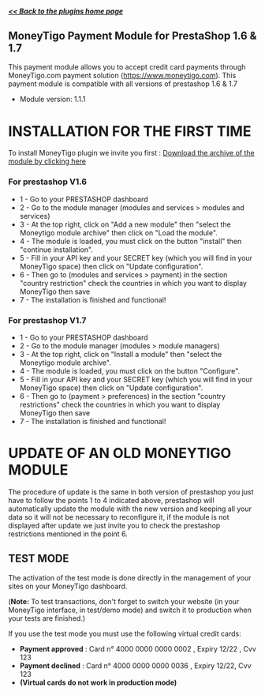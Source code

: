 ##### [<< Back to the plugins home page](https://plugins.moneytigo.com/english/)

## MoneyTigo Payment Module for PrestaShop 1.6 & 1.7

This payment module allows you to accept credit card payments through MoneyTigo.com payment solution (https://www.moneytigo.com).
This payment module is compatible with all versions of prestashop 1.6 & 1.7

* Module version: 1.1.1

# INSTALLATION FOR THE FIRST TIME

To install MoneyTigo plugin we invite you first : [Download the archive of the module by clicking here](https://github.com/moneytigo/prestashop_moneytigo/releases/download/v1.1.1/moneytigo-1617-v_1_1_1.zip)

### For prestashop V1.6

* 1 - Go to your PRESTASHOP dashboard
* 2 - Go to the module manager (modules and services > modules and services)
* 3 - At the top right, click on "Add a new module" then "select the Moneytigo module archive" then click on "Load the module".
* 4 - The module is loaded, you must click on the button "install" then "continue installation".
* 5 - Fill in your API key and your SECRET key (which you will find in your MoneyTigo space) then click on "Update configuration".
* 6 - Then go to (modules and services > payment) in the section "country restriction" check the countries in which you want to display MoneyTigo then save
* 7 - The installation is finished and functional!

### For prestashop V1.7

* 1 - Go to your PRESTASHOP dashboard
* 2 - Go to the module manager (modules > module managers)
* 3 - At the top right, click on "Install a module" then "select the Moneytigo module archive".
* 4 - The module is loaded, you must click on the button "Configure".
* 5 - Fill in your API key and your SECRET key (which you will find in your MoneyTigo space) then click on "Update configuration".
* 6 - Then go to (payment > preferences) in the section "country restrictions" check the countries in which you want to display MoneyTigo then save
* 7 - The installation is finished and functional!

# UPDATE OF AN OLD MONEYTIGO MODULE

The procedure of update is the same in both version of prestashop you just have to follow the points 1 to 4 indicated above, prestashop will automatically update the module with the new version and keeping all your data so it will not be necessary to reconfigure it, if the module is not displayed after update we just invite you to check the prestashop restrictions mentioned in the point 6.

## TEST MODE

The activation of the test mode is done directly in the management of your sites on your MoneyTigo dashboard.

(**Note:** To test transactions, don't forget to switch your website (in your MoneyTigo interface, in test/demo mode) and switch it to production when your tests are finished.)

If you use the test mode you must use the following virtual credit cards:
* **Payment approved** : Card n° 4000 0000 0000 0002 , Expiry 12/22 , Cvv 123
* **Payment declined** : Card n° 4000 0000 0000 0036 , Expiry 12/22, Cvv 123
* **(Virtual cards do not work in production mode)**
